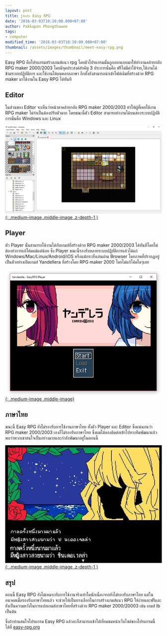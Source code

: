 ```yaml
---
layout: post
title: รู้จักกับ Easy RPG
date: '2016-03-03T10:10:00.000+07:00'
author: Pakkapon Phongthawee
tags:
- computer
modified_time: '2016-03-03T10:10:00.000+07:00'
thumbnail: /assets/images/thumbnail/meet-easy-rpg.png
---
```


Easy RPG คือโปรแกรมสร้างเกมส์แนว rpg โดยตัวโปรแกรมนั้นถูกออกแบบมาให้ทำงานคล้ายกลับ RPG maker 2000/2003 โดยมีจุดประสงค์สำคัญ 3 ประการนั่นคือ ฟรีไม่มีค่าใช้จ่าย,ใช้งานได้ข้ามระบบปฏิบัติการ และใช้งานได้บนหลากภาษา อีกทั้งยังสามารถนำเข้าไฟล์เดิมที่สร้างด้วย RPG maker มาใช้งานใน Easy RPG ได้ทันที

## Editor

ในส่วนของ Editor จะเห็นว่าหน้าตาคล้ายกลับ RPG maker 2000/2003 ทำให้ผู้ที่เคยใช้งาน RPG maker ไม่จำเป็นต้องปรับตัวมาก โดยขณะนี้ตัว Editor สามารถทำงานได้บนสองระบบปฏิบัติการนั่นคือ Windows และ Linux

[![](/assets/images/post/meet-easy-rpg/easy-rpg-editor.png){: .medium-image .middle-image .z-depth-1 }](/assets/images/post/meet-easy-rpg/easy-rpg-editor.png)

## Player

ตัว Player นั้นสามารถใช้งานได้กับเกมส์ที่สร้างด้วย RPG maker 2000/2003 ได้ทันทีโดยไม่ต้องทำการแก้โค้ดแม้แต่น้อย ซึ่ง Player ขณะนี้รองรับหลายระบบปฏิบัติการแล้วได้แก่ Windows/Mac/Linux/Android/iOS หรือแม้กระทั่งเล่นผ่าน Browser โดยภาพที่ปรากฏอยู่เป็นตัวอย่างเปิดเกมส์ Yandellera ที่สร้างโดย RPG maker 2000 โดยไม่แก้โค้ดใดๆเลย

[![](/assets/images/post/meet-easy-rpg/easy-rpg-player.png){: .medium-image .middle-image}](/assets/images/post/meet-easy-rpg/easy-rpg-player.png)


## ภาษาไทย

ขณะนี้ Easy RPG ยังไม่รองรับการใช้งานภาษาไทย ทั้งตัว Player และ Editor ซึ่งแน่นอนว่า RPG maker 2000/2003 เองก็ไม่รองรับภาษาไทย ซึ่งผมได้ลองติดต่อเข้าไปทางทีมพัฒนาแล้ว พบว่าพวกเขาสนใจเป็นอย่างมากและกำลังพัฒนาอยู่ในตอนนี้

[![](/assets/images/post/meet-easy-rpg/thai-debug.jpg){: .medium-image .middle-image .z-depth-1 }](/assets/images/post/meet-easy-rpg/thai-debug.jpg)

## สรุป

ตอนนี้ Easy RPG ยังไม่เหมาะกับการใช้งานจริงเท่าใดนักเนื่องจากยังไม่รองรับภาษาไทย แต่ในอนาคตเมื่อรองรับภาษาไทยแล้ว จะช่วยให้เป็นทางเลือกในการสร้างเกมส์แนว RPG ให้ง่ายและฟรีและยังเป็นความหวังในการแปลเกมส์ภาษาไทยที่สร้างด้วย RPG maker 2000/20003 เช่น เกมส์ Ib เป็นต้น

ซึ่งถ้าท่านสนใจโปรแกรม Easy RPG แล้วละก็สามารถเข้าไปเยี่ยมชมหน้าเว็บไซต์ของโปรแกรมนี้ได้ที่ [easy-rpg.org](https://easy-rpg.org)

